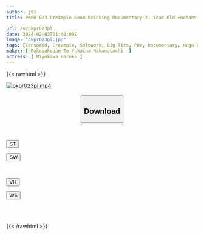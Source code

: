```yaml
---
author: j91
title: PKPR-023 Creampie Room Drinking Documentary 21 Year Old Enchanting Big Butt Erotic Newcomer Haruka Miokawa

url: /v/pkpr023pl
date: 2024-02-03T01:40:00Z
image: "pkpr023pl.jpg"
tags: [Censored, Creampie, Solowork, Big Tits, POV, Documentary, Huge Butt	]
maker: [ Pakopakodan To Yukaina Nakamatachi  ]
actress: [ Miyokawa Haruka ]
---
```



{{< rawhtml >}}

<div class="video" data-videoid="xqDBKZAv6xUkrkA">
    <a href="javascript:;">
        <img src="/v/pkpr023pl/pkpr023pl.jpg" width="WIDTH" height="HEIGHT" alt="pkpr023pl.mp4" loading="lazy">
    </a>
</div>

<script type="text/javascript" src="https://j91.asia/asset/on-demand-st.js"></script>

<br>
  <link rel="stylesheet" href="https://j91.asia/asset/bs5.css">
  
  <center>
  <button class="btn btn-primary" type="button" data-bs-toggle="collapse" data-bs-target=".multi-collapse" aria-expanded="false" aria-controls="multiCollapseExample1 multiCollapseExample2"><h2>Download</h2></button></center>
</p>
<div class="row">
  <div class="col">
    <div class="collapse multi-collapse" id="multiCollapseExample1">
      <div class="card card-body">
	      	      <br>
<div class="buttons">  
<p><a href="https://streamtape.to/v/xqDBKZAv6xUkrkA" target="_blank"><button class="btn-hover color-3"><i class="fa fa-download"></i> ST</button></a></p>
<p><a href="https://flaswish.com/sn0eypw4me4m" target="_blank"><button class="btn-hover color-2"><i class="fa fa-download"></i> SW</button></a></p></div>
    </div>
  </div>
</div>
  <div class="col">
    <div class="collapse multi-collapse" id="multiCollapseExample2">
      <div class="card card-body">
	      <br>
<div class="buttons">
<p><a href="javascript:;" target="_blank"><button class="btn-hover color-9"><i class="fa fa-download"></i> VH</button></a></p>
<p><a href="javascript:;" target="_blank"><button class="btn-hover color-8"><i class="fa fa-download"></i> WS</button></a></p></div>
<br><br>
      </div>
    </div>
  </div>
</div>

{{< /rawhtml >}}